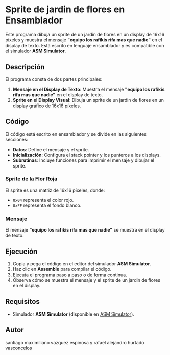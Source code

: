 # Sprite de jardin de flores en Ensamblador

Este programa dibuja un sprite de un jardin de flores en un display de 16x16 píxeles y muestra el mensaje **"equipo los rafikis rifa mas que nadie"** en el display de texto. Está escrito en lenguaje ensamblador y es compatible con el simulador **ASM Simulator**.

## Descripción

El programa consta de dos partes principales:
1. **Mensaje en el Display de Texto**: Muestra el mensaje **"equipo los rafikis rifa mas que nadie"** en el display de texto.
2. **Sprite en el Display Visual**: Dibuja un sprite de un jardin de flores en un display gráfico de 16x16 píxeles.

## Código

El código está escrito en ensamblador y se divide en las siguientes secciones:
- **Datos**: Define el mensaje y el sprite.
- **Inicialización**: Configura el stack pointer y los punteros a los displays.
- **Subrutinas**: Incluye funciones para imprimir el mensaje y dibujar el sprite.

### Sprite de la Flor Roja

El sprite es una matriz de 16x16 píxeles, donde:
- `0x04` representa el color rojo.
- `0xFF` representa el fondo blanco.

### Mensaje

El mensaje **"equipo los rafikis rifa mas que nadie"** se muestra en el display de texto.

## Ejecución

1. Copia y pega el código en el editor del simulador **ASM Simulator**.
2. Haz clic en **Assemble** para compilar el código.
3. Ejecuta el programa paso a paso o de forma continua.
4. Observa cómo se muestra el mensaje y el sprite de un jardin de flores en el display.

## Requisitos

- Simulador **ASM Simulator** (disponible en [ASM Simulator](https://parraman.github.io/asm-simulator/)).

## Autor

santiago maximiliano vazquez espinosa y rafael alejandro hurtado vasconcelos




